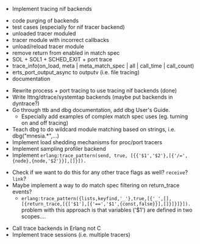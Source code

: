 * Implement tracing nif backends
 - code purging of backends
 - test cases (especially for nif tracer backend)
  - unloaded tracer moduled
  - tracer module with incorrect callbacks
  - unload/reload tracer module
  - remove return from enabled in match spec
  - SOL + SOL1 + SCHED_EXIT + port trace
  - trace_info(on_load, meta | meta_match_spec | all | call_time | call_count)
  - erts_port_output_async to outputv (i.e. file tracing)
 - documentation
* Rewrite process + port tracing to use tracing nif backends (done)
* Write lttng/dtrace/systemtap backends (maybe put backends in dyntrace?)
* Go through ttb and dbg documentation, add dbg User's Guide.
  - Especially add examples of complex match spec uses (eg. turning on and off tracing)
* Teach dbg to do wildcard module matching based on strings, i.e. dbg("mnesia.*",...)
* Implement load shedding mechanisms for proc/port tracers
* Implement sampling profiler backend
* Implement `erlang:trace_pattern(send, true, [{{'$1','$2'},[{'/=',{node},{node,'$2'}}],[]}]).`
 - Check if we want to do this for any other trace flags as well? `receive`? `link`?
 - Maybe implement a way to do match spec filtering on return_trace events?
   - `erlang:trace_pattern({lists,keyfind,'_'},true,[{'_',[],[{return_trace,[{['$1'],[{'==','$1',{const,false}}],[]}]}]}]).`
     problem with this approach is that variables ('$1') are defined in two scopes....
* Call trace backends in Erlang not C
* Implement trace sessions (i.e. multiple tracers)
